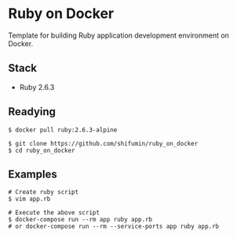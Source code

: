 # Ruby on Docker
Template for building Ruby application development environment on Docker.  

## Stack
- Ruby 2.6.3

## Readying

```shell
$ docker pull ruby:2.6.3-alpine
```

```shell
$ git clone https://github.com/shifumin/ruby_on_docker
$ cd ruby_on_docker
```

## Examples

```shell
# Create ruby script
$ vim app.rb

# Execute the above script
$ docker-compose run --rm app ruby app.rb
# or docker-compose run --rm --service-ports app ruby app.rb
```
